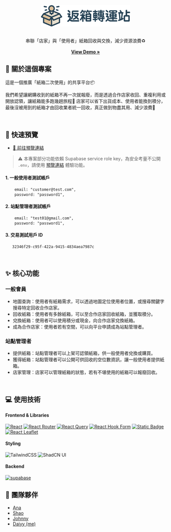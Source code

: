 <div align="center">
  <a href="https://github.com/itsdaiyy/react-boxes">
    <img src="/docs/logo.svg" alt="Logo" width="280">
  </a>
  <br />
  <br />
  <p align="center">
    串聯「店家」與「使用者」紙箱回收與交換，減少資源浪費♻️
    <br />
    <br />
    <a href="https://itsdaiyy.github.io/react-boxes/"><strong>View Demo »</strong></a>
    <br />
  </p>
</div>


## 👀 關於這個專案
<p>這是一個推廣「紙箱二次使用」的共享平台📦</p>
我們希望讓網購收到的紙箱不再一次就報廢，而是透過合作店家收回、重複利用或開放認領，讓紙箱能多跑幾趟旅程🚗 
店家可以省下出貨成本、使用者能換到積分，最後沒被用到的紙箱才由回收業者統一回收，真正做到物盡其用、減少浪費🌱</p>

<br />

## 🚀 快速預覽
- [🔗 前往預覽連結](https://itsdaiyy.github.io/react-boxes/#/)
  
> ⚠️ 本專案部分功能依賴 Supabase service role key，為安全考量不公開 `.env`，請使用 [預覽連結](https://itsdaiyy.github.io/react-boxes/#/) 體驗功能。

#### 1. 一般使用者測試帳戶
```
    email: "customer@test.com",
    password: "password1",
```

#### 2. 站點管理者測試帳戶
```
    email: "test01@gmail.com",
    password: "password1",
```
#### 3. 交易測試用戶 ID
```
   32346f29-c95f-422a-9415-4834aea7987c
```

<br />

## ✨ 核心功能
### 一般會員
- 地圖查詢：使用者有紙箱需求，可以透過地圖定位使用者位置，或搜尋關鍵字搜尋特定回收合作店家。
- 回收紙箱：使用者有多餘紙箱，可以至合作店家回收紙箱，並獲取積分。
- 兌換紙箱：使用者可以使用積分或現金，向合作店家兌換紙箱。
- 成為合作店家：使用者若有空間，可以向平台申請成為站點管理者。

### 站點管理者
- 提供紙箱：站點管理者可以上架可認領紙箱，供一般使用者兌換或購買。
- 獲得紙箱：站點管理者可以公開可供回收的空位數資訊，讓一般使用者提供紙箱。
- 店家管理：店家可以管理紙箱的狀態，若有不堪使用的紙箱可以報廢回收。

<br />

## 💻 使用技術
#### Frontend & Libraries
[![React](https://img.shields.io/badge/react-20232A?style=for-the-badge&logo=react&logoColor=%2361DAFB)](https://react.dev/)
[![React Router](https://img.shields.io/badge/React_Router-CA4245?style=for-the-badge&logo=reactrouter&logoColor=white)](https://reactrouter.com/)
[![React Query](https://img.shields.io/badge/React_Query-f04444?style=for-the-badge&logo=tanstack)](https://tanstack.com/query/latest/docs/framework/react/overview)
[![React Hook Form](https://img.shields.io/badge/React_Hook_Form-ec5991?style=for-the-badge&logo=react%20hook%20form&logoColor=white)](https://react-hook-form.com/)
[![Static Badge](https://img.shields.io/badge/zod-264b7f?style=for-the-badge&logo=zod)](https://zod.dev/) <br />
[![React Leaflet](https://img.shields.io/badge/React_Leaflet-2A473E?style=for-the-badge&logo=leaflet)](https://react-leaflet.js.org/)

#### Styling
![TailwindCSS](https://img.shields.io/badge/tailwindcss-%2338B2AC.svg?style=for-the-badge&logo=tailwind-css&logoColor=white)
![ShadCN UI](https://img.shields.io/badge/ShadCN_UI-000000?style=for-the-badge&logo=none&logoColor=white)


#### Backend 
[![supabase](https://img.shields.io/badge/supabase-1c1c1c?style=for-the-badge&logo=supabase)](https://supabase.com/)


## 🤝 團隊夥伴
- [Ana](https://github.com/Ana000701)
- [Shao](https://github.com/oxfoxlion)
- [Johnny](https://github.com/JohnnyHsiehTW)
- [Daiyy (me)](https://github.com/itsdaiyy)
